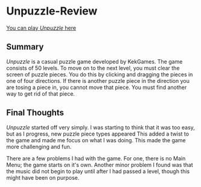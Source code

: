 # Unpuzzle-Review
[You can play *Unpuzzle* here](https://www.kongregate.com/games/KekGames/unpuzzle)

## Summary
*Unpuzzle* is a casual puzzle game developed by KekGames. The game consists of 50 levels. To move on to the next level, you must clear the screen of puzzle pieces. You do this by clicking and dragging the pieces in one of four directions. If there is another puzzle piece in the direction you are tosing a piece in, you cannot move that piece. You must find another way to get rid of that piece.

## Final Thoughts
*Unpuzzle* started off very simply. I was starting to think that it was too easy, but as I progress, new puzzle piece types appeared This added a twist to the game and made me focus on what I was doing. This made the game more challenging and fun.

There are a few problems I had with the game. For one, there is no Main Menu; the game starts on it's own. Another minor problem I found was that the music did not begin to play until after I had passed a level, though this might have been on purpose.
